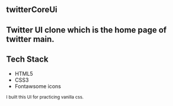 ## twitterCoreUi

<h2>Twitter UI clone which is the home page of twitter main.</h2>
<h2>Tech Stack</h2>
<ul>
<li>HTML5</li>
<li>CSS3</li>
<li>Fontawsome icons</li>
</ul>

<small>I built this UI for practicing vanilla css.</small>
